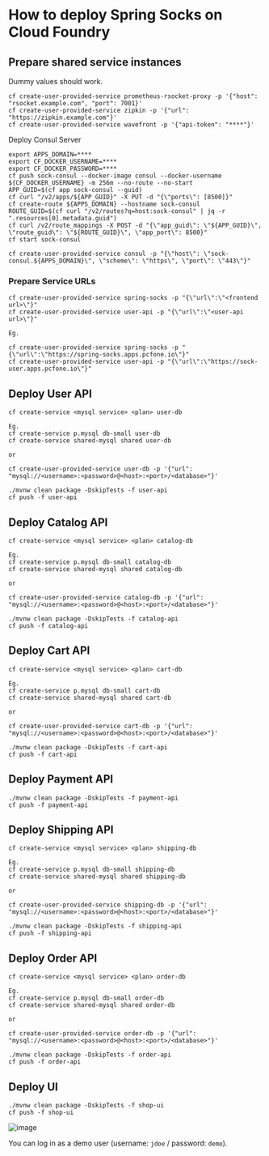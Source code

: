 # How to deploy Spring Socks on Cloud Foundry

## Prepare shared service instances

Dummy values should work.

```
cf create-user-provided-service prometheus-rsocket-proxy -p '{"host": "rsocket.example.com", "port": 7001}'
cf create-user-provided-service zipkin -p '{"url": "https://zipkin.example.com"}'
cf create-user-provided-service wavefront -p '{"api-token": "****"}'
```

Deploy Consul Server

```
export APPS_DOMAIN=****
export CF_DOCKER_USERNAME=****
export CF_DOCKER_PASSWORD=****
cf push sock-consul --docker-image consul --docker-username ${CF_DOCKER_USERNAME} -m 256m --no-route --no-start
APP_GUID=$(cf app sock-consul --guid)
cf curl "/v2/apps/${APP_GUID}" -X PUT -d "{\"ports\": [8500]}"
cf create-route ${APPS_DOMAIN} --hostname sock-consul
ROUTE_GUID=$(cf curl "/v2/routes?q=host:sock-consul" | jq -r ".resources[0].metadata.guid")
cf curl /v2/route_mappings -X POST -d "{\"app_guid\": \"${APP_GUID}\", \"route_guid\": \"${ROUTE_GUID}\", \"app_port\": 8500}"
cf start sock-consul

cf create-user-provided-service consul -p "{\"host\": \"sock-consul.${APPS_DOMAIN}\", \"scheme\": \"https\", \"port\": \"443\"}"
```

### Prepare Service URLs

```
cf create-user-provided-service spring-socks -p "{\"url\":\"<frontend url>\"}"
cf create-user-provided-service user-api -p "{\"url\":\"<user-api url>\"}"

Eg.

cf create-user-provided-service spring-socks -p "{\"url\":\"https://spring-socks.apps.pcfone.io\"}"
cf create-user-provided-service user-api -p "{\"url\":\"https://sock-user.apps.pcfone.io\"}"
```

## Deploy User API

```
cf create-service <mysql service> <plan> user-db

Eg.
cf create-service p.mysql db-small user-db
cf create-service shared-mysql shared user-db

or

cf create-user-provided-service user-db -p '{"url": "mysql://<username>:<password>@<host>:<port>/<database>"}' 
```

```
./mvnw clean package -DskipTests -f user-api
cf push -f user-api
```

## Deploy Catalog API

```
cf create-service <mysql service> <plan> catalog-db

Eg.
cf create-service p.mysql db-small catalog-db
cf create-service shared-mysql shared catalog-db

or

cf create-user-provided-service catalog-db -p '{"url": "mysql://<username>:<password>@<host>:<port>/<database>"}' 
```

```
./mvnw clean package -DskipTests -f catalog-api
cf push -f catalog-api
```

## Deploy Cart API

```
cf create-service <mysql service> <plan> cart-db

Eg.
cf create-service p.mysql db-small cart-db
cf create-service shared-mysql shared cart-db

or

cf create-user-provided-service cart-db -p '{"url": "mysql://<username>:<password>@<host>:<port>/<database>"}' 
```

```
./mvnw clean package -DskipTests -f cart-api
cf push -f cart-api
```

## Deploy Payment API

```
./mvnw clean package -DskipTests -f payment-api
cf push -f payment-api
```

## Deploy Shipping API

```
cf create-service <mysql service> <plan> shipping-db

Eg.
cf create-service p.mysql db-small shipping-db
cf create-service shared-mysql shared shipping-db

or

cf create-user-provided-service shipping-db -p '{"url": "mysql://<username>:<password>@<host>:<port>/<database>"}' 
```

```
./mvnw clean package -DskipTests -f shipping-api
cf push -f shipping-api
```

## Deploy Order API

```
cf create-service <mysql service> <plan> order-db

Eg.
cf create-service p.mysql db-small order-db
cf create-service shared-mysql shared order-db

or

cf create-user-provided-service order-db -p '{"url": "mysql://<username>:<password>@<host>:<port>/<database>"}' 
```

```
./mvnw clean package -DskipTests -f order-api
cf push -f order-api
```

## Deploy UI

```
./mvnw clean package -DskipTests -f shop-ui
cf push -f shop-ui
```

![image](https://user-images.githubusercontent.com/106908/104691274-4530fe80-5749-11eb-821e-fd95161ce5a9.png)

You can log in as a demo user (username: `jdoe` / password: `demo`).
